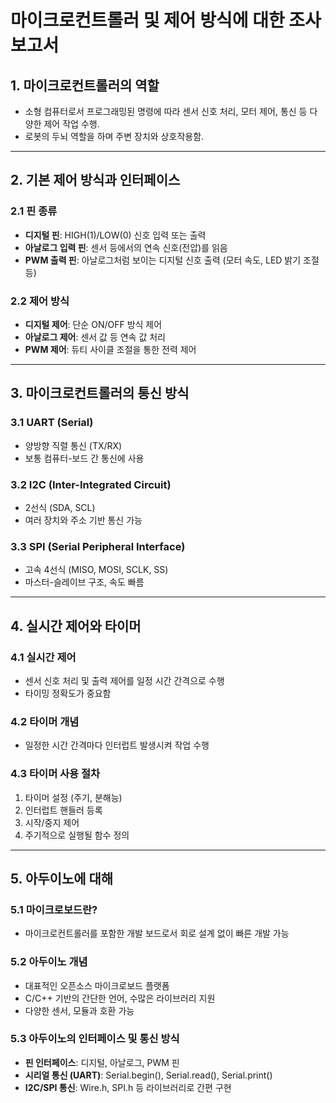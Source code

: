 # 마이크로컨트롤러 및 제어 방식에 대한 조사 보고서

## 1. 마이크로컨트롤러의 역할

* 소형 컴퓨터로서 프로그래밍된 명령에 따라 센서 신호 처리, 모터 제어, 통신 등 다양한 제어 작업 수행.
* 로봇의 두뇌 역할을 하며 주변 장치와 상호작용함.

---

## 2. 기본 제어 방식과 인터페이스

### 2.1 핀 종류

* **디지털 핀**: HIGH(1)/LOW(0) 신호 입력 또는 출력
* **아날로그 입력 핀**: 센서 등에서의 연속 신호(전압)를 읽음
* **PWM 출력 핀**: 아날로그처럼 보이는 디지털 신호 출력 (모터 속도, LED 밝기 조절 등)

### 2.2 제어 방식

* **디지털 제어**: 단순 ON/OFF 방식 제어
* **아날로그 제어**: 센서 값 등 연속 값 처리
* **PWM 제어**: 듀티 사이클 조절을 통한 전력 제어

---

## 3. 마이크로컨트롤러의 통신 방식

### 3.1 UART (Serial)

* 양방향 직렬 통신 (TX/RX)
* 보통 컴퓨터-보드 간 통신에 사용

### 3.2 I2C (Inter-Integrated Circuit)

* 2선식 (SDA, SCL)
* 여러 장치와 주소 기반 통신 가능

### 3.3 SPI (Serial Peripheral Interface)

* 고속 4선식 (MISO, MOSI, SCLK, SS)
* 마스터-슬레이브 구조, 속도 빠름

---

## 4. 실시간 제어와 타이머

### 4.1 실시간 제어

* 센서 신호 처리 및 출력 제어를 일정 시간 간격으로 수행
* 타이밍 정확도가 중요함

### 4.2 타이머 개념

* 일정한 시간 간격마다 인터럽트 발생시켜 작업 수행

### 4.3 타이머 사용 절차

1. 타이머 설정 (주기, 분해능)
2. 인터럽트 핸들러 등록
3. 시작/중지 제어
4. 주기적으로 실행될 함수 정의

---

## 5. 아두이노에 대해

### 5.1 마이크로보드란?

* 마이크로컨트롤러를 포함한 개발 보드로서 회로 설계 없이 빠른 개발 가능

### 5.2 아두이노 개념

* 대표적인 오픈소스 마이크로보드 플랫폼
* C/C++ 기반의 간단한 언어, 수많은 라이브러리 지원
* 다양한 센서, 모듈과 호환 가능

### 5.3 아두이노의 인터페이스 및 통신 방식

* **핀 인터페이스**: 디지털, 아날로그, PWM 핀
* **시리얼 통신 (UART)**: Serial.begin(), Serial.read(), Serial.print()
* **I2C/SPI 통신**: Wire.h, SPI.h 등 라이브러리로 간편 구현
